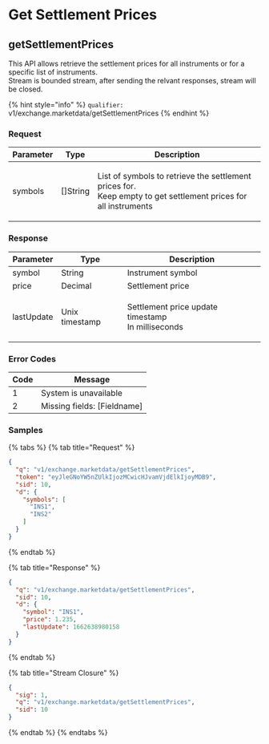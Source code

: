 # Get Settlement Prices

## getSettlementPrices

This API allows  retrieve the settlement prices for all instruments or for a specific list of instruments. \
Stream is bounded stream, after sending the relvant responses, stream will be closed.&#x20;

{% hint style="info" %}
`qualifier:` v1/exchange.marketdata/getSettlementPrices
{% endhint %}

### **Request**

| Parameter | Type      | Description                                                                                                              |
| --------- | --------- | ------------------------------------------------------------------------------------------------------------------------ |
| symbols   | \[]String | <p>List of symbols to retrieve the settlement prices for.<br>Keep empty to get settlement prices for all instruments</p> |

### **Response**

| Parameter  | Type           | Description                                                  |
| ---------- | -------------- | ------------------------------------------------------------ |
| symbol     | String         | Instrument symbol                                            |
| price      | Decimal        | Settlement price                                             |
| lastUpdate | Unix timestamp | <p>Settlement price update timestamp<br>In milliseconds </p> |

### **Error Codes**

| Code | Message                      |
| ---- | ---------------------------- |
| 1    | System is unavailable        |
| 2    | Missing fields: \[Fieldname] |

### **Samples**

{% tabs %}
{% tab title="Request" %}
```json
{
  "q": "v1/exchange.marketdata/getSettlementPrices",
  "token": "eyJleGNoYW5nZUlkIjozMCwicHJvamVjdElkIjoyMDB9",
  "sid": 10,
  "d": {
    "symbols": [
      "INS1",
      "INS2"
    ]
  }
}
```
{% endtab %}

{% tab title="Response" %}
```json
{
  "q": "v1/exchange.marketdata/getSettlementPrices",
  "sid": 10,
  "d": {
    "symbol": "INS1",
    "price": 1.235,
    "lastUpdate": 1662638980158
  }
}
```
{% endtab %}

{% tab title="Stream Closure" %}
```json
{
  "sig": 1,
  "q": "v1/exchange.marketdata/getSettlementPrices",
  "sid": 10
}
```
{% endtab %}
{% endtabs %}
